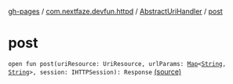 [gh-pages](../../index.md) / [com.nextfaze.devfun.httpd](../index.md) / [AbstractUriHandler](index.md) / [post](.)

# post

`open fun post(uriResource: UriResource, urlParams: `[`Map`](https://kotlinlang.org/api/latest/jvm/stdlib/kotlin.collections/-map/index.html)`<`[`String`](https://kotlinlang.org/api/latest/jvm/stdlib/kotlin/-string/index.html)`, `[`String`](https://kotlinlang.org/api/latest/jvm/stdlib/kotlin/-string/index.html)`>, session: IHTTPSession): Response` [(source)](https://github.com/NextFaze/dev-fun/tree/master/devfun-httpd/src/main/java/com/nextfaze/devfun/httpd/HttpD.kt#L270)